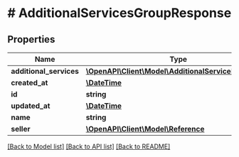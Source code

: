 # # AdditionalServicesGroupResponse

## Properties

Name | Type | Description | Notes
------------ | ------------- | ------------- | -------------
**additional_services** | [**\OpenAPI\Client\Model\AdditionalServiceResponse[]**](AdditionalServiceResponse.md) |  | [optional] 
**created_at** | [**\DateTime**](\DateTime.md) |  | [optional] 
**id** | **string** |  | [optional] 
**updated_at** | [**\DateTime**](\DateTime.md) |  | [optional] 
**name** | **string** |  | [optional] 
**seller** | [**\OpenAPI\Client\Model\Reference**](Reference.md) |  | [optional] 

[[Back to Model list]](../../README.md#documentation-for-models) [[Back to API list]](../../README.md#documentation-for-api-endpoints) [[Back to README]](../../README.md)



